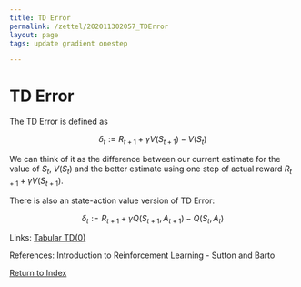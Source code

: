 ```yaml
---
title: TD Error
permalink: /zettel/202011302057_TDError
layout: page
tags: update gradient onestep

---
```

# TD Error

The TD Error is defined as 

$$
\delta_t := R_{t+1} + \gamma V(S_{t+1}) - V(S_t)
$$

We can think of it as the difference between our current estimate for the value 
of $S_t$, $V(S_t)$ and the better estimate using one step of actual reward 
$R_{t+1} + \gamma V(S_{t+1})$.

There is also an state-action value version of TD Error:

$$ \delta_t := R_{t+1} + \gamma Q(S_{t+1}, A_{t+1}) - Q(S_t, A_t) $$

Links: [Tabular TD(0)](202011302050_tabularTDZero)

References: Introduction to Reinforcement Learning - Sutton and Barto

[Return to Index](index)